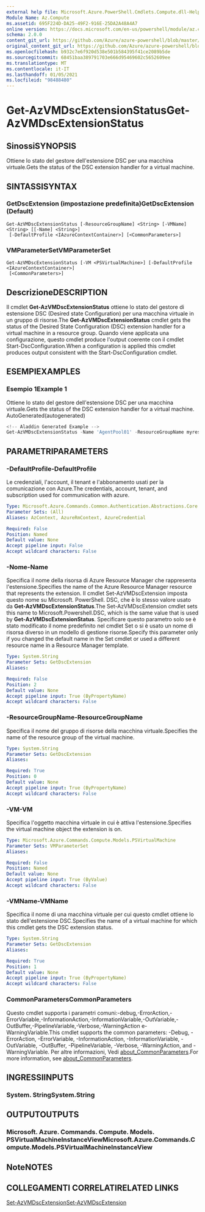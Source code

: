 ```yaml
---
external help file: Microsoft.Azure.PowerShell.Cmdlets.Compute.dll-Help.xml
Module Name: Az.Compute
ms.assetid: 695F224D-DA25-49F2-916E-25DA2A48A4A7
online version: https://docs.microsoft.com/en-us/powershell/module/az.compute/get-azvmdscextensionstatus
schema: 2.0.0
content_git_url: https://github.com/Azure/azure-powershell/blob/master/src/Compute/Compute/help/Get-AzVMDscExtensionStatus.md
original_content_git_url: https://github.com/Azure/azure-powershell/blob/master/src/Compute/Compute/help/Get-AzVMDscExtensionStatus.md
ms.openlocfilehash: b932c7e6f920d538e501b584395f41ce2089b5de
ms.sourcegitcommit: 68451baa389791703e666d95469602c5652609ee
ms.translationtype: MT
ms.contentlocale: it-IT
ms.lasthandoff: 01/05/2021
ms.locfileid: "98488480"
---
```

# <span data-ttu-id="52f6d-101">Get-AzVMDscExtensionStatus</span><span class="sxs-lookup"><span data-stu-id="52f6d-101">Get-AzVMDscExtensionStatus</span></span>

## <span data-ttu-id="52f6d-102">Sinossi</span><span class="sxs-lookup"><span data-stu-id="52f6d-102">SYNOPSIS</span></span>
<span data-ttu-id="52f6d-103">Ottiene lo stato del gestore dell'estensione DSC per una macchina virtuale.</span><span class="sxs-lookup"><span data-stu-id="52f6d-103">Gets the status of the DSC extension handler for a virtual machine.</span></span>

## <span data-ttu-id="52f6d-104">SINTASSI</span><span class="sxs-lookup"><span data-stu-id="52f6d-104">SYNTAX</span></span>

### <span data-ttu-id="52f6d-105">GetDscExtension (impostazione predefinita)</span><span class="sxs-lookup"><span data-stu-id="52f6d-105">GetDscExtension (Default)</span></span>
```
Get-AzVMDscExtensionStatus [-ResourceGroupName] <String> [-VMName] <String> [[-Name] <String>]
 [-DefaultProfile <IAzureContextContainer>] [<CommonParameters>]
```

### <span data-ttu-id="52f6d-106">VMParameterSet</span><span class="sxs-lookup"><span data-stu-id="52f6d-106">VMParameterSet</span></span>
```
Get-AzVMDscExtensionStatus [-VM <PSVirtualMachine>] [-DefaultProfile <IAzureContextContainer>]
 [<CommonParameters>]
```

## <span data-ttu-id="52f6d-107">Descrizione</span><span class="sxs-lookup"><span data-stu-id="52f6d-107">DESCRIPTION</span></span>
<span data-ttu-id="52f6d-108">Il cmdlet **Get-AzVMDscExtensionStatus** ottiene lo stato del gestore di estensione DSC (Desired state Configuration) per una macchina virtuale in un gruppo di risorse.</span><span class="sxs-lookup"><span data-stu-id="52f6d-108">The **Get-AzVMDscExtensionStatus** cmdlet gets the status of the Desired State Configuration (DSC) extension handler for a virtual machine in a resource group.</span></span>
<span data-ttu-id="52f6d-109">Quando viene applicata una configurazione, questo cmdlet produce l'output coerente con il cmdlet Start-DscConfiguration.</span><span class="sxs-lookup"><span data-stu-id="52f6d-109">When a configuration is applied this cmdlet produces output consistent with the Start-DscConfiguration cmdlet.</span></span>

## <span data-ttu-id="52f6d-110">ESEMPI</span><span class="sxs-lookup"><span data-stu-id="52f6d-110">EXAMPLES</span></span>

### <span data-ttu-id="52f6d-111">Esempio 1</span><span class="sxs-lookup"><span data-stu-id="52f6d-111">Example 1</span></span>

<span data-ttu-id="52f6d-112">Ottiene lo stato del gestore dell'estensione DSC per una macchina virtuale.</span><span class="sxs-lookup"><span data-stu-id="52f6d-112">Gets the status of the DSC extension handler for a virtual machine.</span></span> <span data-ttu-id="52f6d-113">AutoGenerated</span><span class="sxs-lookup"><span data-stu-id="52f6d-113">(autogenerated)</span></span>

```powershell
<!-- Aladdin Generated Example --> 
Get-AzVMDscExtensionStatus -Name 'AgentPool01' -ResourceGroupName myresourcegroup -VMName 'VM01'
```

## <span data-ttu-id="52f6d-114">PARAMETRI</span><span class="sxs-lookup"><span data-stu-id="52f6d-114">PARAMETERS</span></span>

### <span data-ttu-id="52f6d-115">-DefaultProfile</span><span class="sxs-lookup"><span data-stu-id="52f6d-115">-DefaultProfile</span></span>
<span data-ttu-id="52f6d-116">Le credenziali, l'account, il tenant e l'abbonamento usati per la comunicazione con Azure.</span><span class="sxs-lookup"><span data-stu-id="52f6d-116">The credentials, account, tenant, and subscription used for communication with azure.</span></span>

```yaml
Type: Microsoft.Azure.Commands.Common.Authentication.Abstractions.Core.IAzureContextContainer
Parameter Sets: (All)
Aliases: AzContext, AzureRmContext, AzureCredential

Required: False
Position: Named
Default value: None
Accept pipeline input: False
Accept wildcard characters: False
```

### <span data-ttu-id="52f6d-117">-Nome</span><span class="sxs-lookup"><span data-stu-id="52f6d-117">-Name</span></span>
<span data-ttu-id="52f6d-118">Specifica il nome della risorsa di Azure Resource Manager che rappresenta l'estensione.</span><span class="sxs-lookup"><span data-stu-id="52f6d-118">Specifies the name of the Azure Resource Manager resource that represents the extension.</span></span>
<span data-ttu-id="52f6d-119">Il cmdlet Set-AzVMDscExtension imposta questo nome su Microsoft. PowerShell. DSC, che è lo stesso valore usato da **Get-AzVMDscExtensionStatus**.</span><span class="sxs-lookup"><span data-stu-id="52f6d-119">The Set-AzVMDscExtension cmdlet sets this name to Microsoft.Powershell.DSC, which is the same value that is used by **Get-AzVMDscExtensionStatus**.</span></span>
<span data-ttu-id="52f6d-120">Specificare questo parametro solo se è stato modificato il nome predefinito nel cmdlet Set o si è usato un nome di risorsa diverso in un modello di gestione risorse.</span><span class="sxs-lookup"><span data-stu-id="52f6d-120">Specify this parameter only if you changed the default name in the Set cmdlet or used a different resource name in a Resource Manager template.</span></span>

```yaml
Type: System.String
Parameter Sets: GetDscExtension
Aliases:

Required: False
Position: 2
Default value: None
Accept pipeline input: True (ByPropertyName)
Accept wildcard characters: False
```

### <span data-ttu-id="52f6d-121">-ResourceGroupName</span><span class="sxs-lookup"><span data-stu-id="52f6d-121">-ResourceGroupName</span></span>
<span data-ttu-id="52f6d-122">Specifica il nome del gruppo di risorse della macchina virtuale.</span><span class="sxs-lookup"><span data-stu-id="52f6d-122">Specifies the name of the resource group of the virtual machine.</span></span>

```yaml
Type: System.String
Parameter Sets: GetDscExtension
Aliases:

Required: True
Position: 0
Default value: None
Accept pipeline input: True (ByPropertyName)
Accept wildcard characters: False
```

### <span data-ttu-id="52f6d-123">-VM</span><span class="sxs-lookup"><span data-stu-id="52f6d-123">-VM</span></span>
<span data-ttu-id="52f6d-124">Specifica l'oggetto macchina virtuale in cui è attiva l'estensione.</span><span class="sxs-lookup"><span data-stu-id="52f6d-124">Specifies the virtual machine object the extension is on.</span></span>

```yaml
Type: Microsoft.Azure.Commands.Compute.Models.PSVirtualMachine
Parameter Sets: VMParameterSet
Aliases:

Required: False
Position: Named
Default value: None
Accept pipeline input: True (ByValue)
Accept wildcard characters: False
```

### <span data-ttu-id="52f6d-125">-VMName</span><span class="sxs-lookup"><span data-stu-id="52f6d-125">-VMName</span></span>
<span data-ttu-id="52f6d-126">Specifica il nome di una macchina virtuale per cui questo cmdlet ottiene lo stato dell'estensione DSC.</span><span class="sxs-lookup"><span data-stu-id="52f6d-126">Specifies the name of a virtual machine for which this cmdlet gets the DSC extension status.</span></span>

```yaml
Type: System.String
Parameter Sets: GetDscExtension
Aliases:

Required: True
Position: 1
Default value: None
Accept pipeline input: True (ByPropertyName)
Accept wildcard characters: False
```

### <span data-ttu-id="52f6d-127">CommonParameters</span><span class="sxs-lookup"><span data-stu-id="52f6d-127">CommonParameters</span></span>
<span data-ttu-id="52f6d-128">Questo cmdlet supporta i parametri comuni:-debug,-ErrorAction,-ErrorVariable,-InformationAction,-InformationVariable,-OutVariable,-OutBuffer,-PipelineVariable,-Verbose,-WarningAction e-WarningVariable.</span><span class="sxs-lookup"><span data-stu-id="52f6d-128">This cmdlet supports the common parameters: -Debug, -ErrorAction, -ErrorVariable, -InformationAction, -InformationVariable, -OutVariable, -OutBuffer, -PipelineVariable, -Verbose, -WarningAction, and -WarningVariable.</span></span> <span data-ttu-id="52f6d-129">Per altre informazioni, Vedi [about_CommonParameters](http://go.microsoft.com/fwlink/?LinkID=113216).</span><span class="sxs-lookup"><span data-stu-id="52f6d-129">For more information, see [about_CommonParameters](http://go.microsoft.com/fwlink/?LinkID=113216).</span></span>

## <span data-ttu-id="52f6d-130">INGRESSI</span><span class="sxs-lookup"><span data-stu-id="52f6d-130">INPUTS</span></span>

### <span data-ttu-id="52f6d-131">System. String</span><span class="sxs-lookup"><span data-stu-id="52f6d-131">System.String</span></span>

## <span data-ttu-id="52f6d-132">OUTPUT</span><span class="sxs-lookup"><span data-stu-id="52f6d-132">OUTPUTS</span></span>

### <span data-ttu-id="52f6d-133">Microsoft. Azure. Commands. Compute. Models. PSVirtualMachineInstanceView</span><span class="sxs-lookup"><span data-stu-id="52f6d-133">Microsoft.Azure.Commands.Compute.Models.PSVirtualMachineInstanceView</span></span>

## <span data-ttu-id="52f6d-134">Note</span><span class="sxs-lookup"><span data-stu-id="52f6d-134">NOTES</span></span>

## <span data-ttu-id="52f6d-135">COLLEGAMENTI CORRELATI</span><span class="sxs-lookup"><span data-stu-id="52f6d-135">RELATED LINKS</span></span>

[<span data-ttu-id="52f6d-136">Set-AzVMDscExtension</span><span class="sxs-lookup"><span data-stu-id="52f6d-136">Set-AzVMDscExtension</span></span>](./Set-AzVMDscExtension.md)


